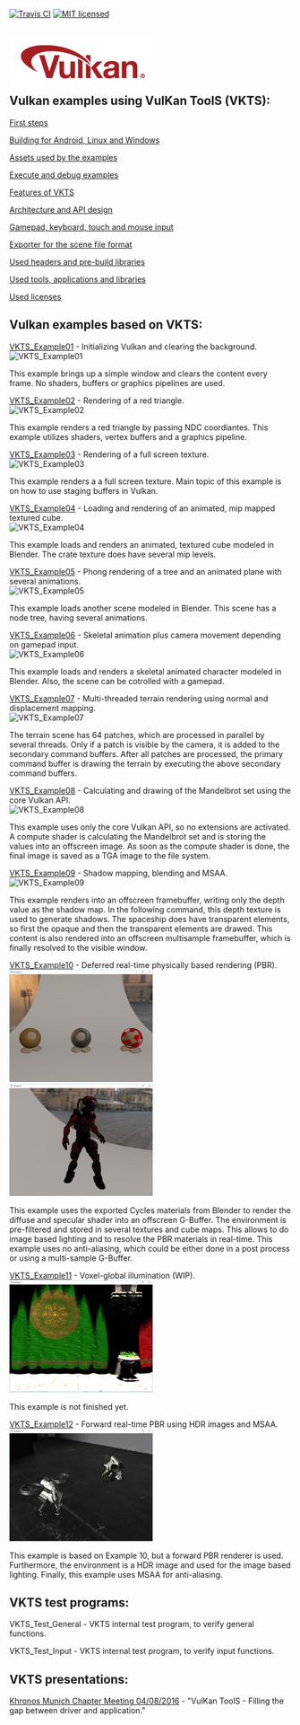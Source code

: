 [![Travis CI](https://api.travis-ci.org/McNopper/Vulkan.svg?branch=master)](https://travis-ci.org/McNopper/Vulkan)
[![MIT licensed](https://img.shields.io/badge/license-MIT-blue.svg)](VKTS_Licenses/VKTS_license.txt)

![Vulkan](VKTS_Documentation/images/vulkan_logo.png)  
Vulkan examples using VulKan ToolS (VKTS):
------------------------------------------

[First steps](VKTS_Documentation/FirstSteps.md)

[Building for Android, Linux and Windows](VKTS_Documentation/Build.md)
  
[Assets used by the examples](VKTS_Documentation/Assets.md)

[Execute and debug examples](VKTS_Documentation/Execute.md)

[Features of VKTS](VKTS_Documentation/VKTS.md)

[Architecture and API design](VKTS_Documentation/Architecture.md)

[Gamepad, keyboard, touch and mouse input](VKTS_Documentation/Input.md)

[Exporter for the scene file format](VKTS_Documentation/Exporter.md)

[Used headers and pre-build libraries](VKTS_Documentation/External.md)

[Used tools, applications and libraries](VKTS_Documentation/Tools.md)

[Used licenses](VKTS_Documentation/Licenses.md)


Vulkan examples based on VKTS:
------------------------------

[VKTS_Example01](VKTS_Example01) - Initializing Vulkan and clearing the background.  
![VKTS_Example01](VKTS_Documentation/screenshots/VKTS_Example01.png)  
      
This example brings up a simple window and clears the content every frame. No shaders, buffers or graphics pipelines are used.    
      
[VKTS_Example02](VKTS_Example02) - Rendering of a red triangle.  
![VKTS_Example02](VKTS_Documentation/screenshots/VKTS_Example02.png)  
      
This example renders a red triangle by passing NDC coordiantes. This example utilizes shaders, vertex buffers and a graphics pipeline.    
      
[VKTS_Example03](VKTS_Example03) - Rendering of a full screen texture.  
![VKTS_Example03](VKTS_Documentation/screenshots/VKTS_Example03.png)  
      
This example renders a a full screen texture. Main topic of this example is on how to use staging buffers in Vulkan.    
      
[VKTS_Example04](VKTS_Example04) - Loading and rendering of an animated, mip mapped textured cube.  
![VKTS_Example04](VKTS_Documentation/screenshots/VKTS_Example04.png)  
      
This example loads and renders an animated, textured cube modeled in Blender. The crate texture does have several mip levels.    
      
[VKTS_Example05](VKTS_Example05) - Phong rendering of a tree and an animated plane with several animations.  
![VKTS_Example05](VKTS_Documentation/screenshots/VKTS_Example05.png)  
      
This example loads another scene modeled in Blender. This scene has a node tree, having several animations.    
      
[VKTS_Example06](VKTS_Example06) - Skeletal animation plus camera movement depending on gamepad input.  
![VKTS_Example06](VKTS_Documentation/screenshots/VKTS_Example06.png)  
      
This example loads and renders a skeletal animated character modeled in Blender. Also, the scene can be cotrolled with a gamepad.    
      
[VKTS_Example07](VKTS_Example07) - Multi-threaded terrain rendering using normal and displacement mapping.  
![VKTS_Example07](VKTS_Documentation/screenshots/VKTS_Example07.png)  
      
The terrain scene has 64 patches, which are processed in parallel by several threads. Only if a patch is visible by the camera, it is added to the secondary command buffers. After all patches are processed, the primary command buffer is drawing the terrain by executing the above secondary command buffers.      
  
[VKTS_Example08](VKTS_Example08) - Calculating and drawing of the Mandelbrot set using the core Vulkan API.  
![VKTS_Example08](VKTS_Documentation/screenshots/VKTS_Example08.png)  
      
This example uses only the core Vulkan API, so no extensions are activated. A compute shader is calculating the Mandelbrot set and is storing the values into an offscreen image. As soon as the compute shader is done, the final image is saved as a TGA image to the file system.  
    
[VKTS_Example09](VKTS_Example09) - Shadow mapping, blending and MSAA.  
![VKTS_Example09](VKTS_Documentation/screenshots/VKTS_Example09.png)  

This example renders into an offscreen framebuffer, writing only the depth value as the shadow map. In the following command, this depth texture is used to generate shadows. The spaceship does have transparent elements, so first the opaque and then the transparent elements are drawed. This content is also rendered into an offscreen multisample framebuffer, which is finally resolved to the visible window.
  
[VKTS_Example10](VKTS_Example10) - Deferred real-time physically based rendering (PBR).  
![VKTS_Example10](VKTS_Documentation/screenshots/VKTS_Example10.png) ![VKTS_Example10](VKTS_Documentation/screenshots/VKTS_Example10_a.png)  
      
This example uses the exported Cycles materials from Blender to render the diffuse and specular shader into an offscreen G-Buffer. The environment is pre-filtered and stored in several textures and cube maps. This allows to do image based lighting and to resolve the PBR materials in real-time. This example uses no anti-aliasing, which could be either done in a post process or using a multi-sample G-Buffer.  
  
[VKTS_Example11](VKTS_Example11) - Voxel-global illumination (WIP).  
![VKTS_Example11](VKTS_Documentation/screenshots/VKTS_Example11.png)  
      
This example is not finished yet.  
  
[VKTS_Example12](VKTS_Example12) - Forward real-time PBR using HDR images and MSAA.  
![VKTS_Example12](VKTS_Documentation/screenshots/VKTS_Example12.png)  
      
This example is based on Example 10, but a forward PBR renderer is used. Furthermore, the environment is a HDR image and 
used for the image based lighting. Finally, this example uses MSAA for anti-aliasing.
  
  
VKTS test programs:
-------------------

VKTS_Test_General - VKTS internal test program, to verify general functions.

VKTS_Test_Input   - VKTS internal test program, to verify input functions.
  
  
VKTS presentations:
-------------------

[Khronos Munich Chapter Meeting 04/08/2016](VKTS_Documentation/presentations/Khronos_Chapter_VKTS.pdf) - "VulKan ToolS - Filling the gap between driver and application."



